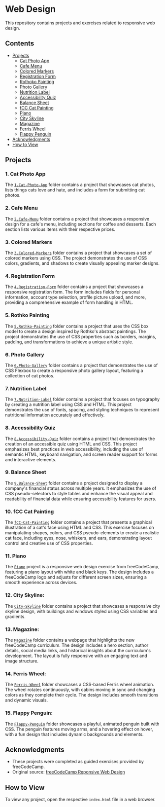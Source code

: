 # Web Design

This repository contains projects and exercises related to responsive web design.

## Contents
- [Projects](#projects)
    - [Cat Photo App](#1-cat-photo-app)
    - [Cafe Menu](#2-cafe-menu)
    - [Colored Markers](#3-colored-markers)
    - [Registration Form](#4-registration-form)
    - [Rothoko Painting](#5-rothko-painting)
    - [Photo Gallery](#6-photo-gallery)
    - [Nutrition Label](#7-nutrition-label)
    - [Accessibility Quiz](#8-accessibility-quiz)
    - [Balance Sheet](#9-balance-sheet)
    - [fCC Cat Painting](#10-fcc-cat-painting)
    - [Piano](#11-piano)
    - [City Skyline](#12-city-skyline)
    - [Magazine](#13-magazine)
    - [Ferris Wheel](#14-ferris-wheel)
    - [Flappy Penguin](#15-flappy-penguin)
- [Acknowledgments](#acknowledgments)
- [How to View](#how-to-view)

## Projects

### 1. Cat Photo App
The [`1.Cat-Photo-App`](./1.Cat-Photo-App/index.html) folder contains a project that showcases cat photos, lists things cats love and hate, and includes a form for submitting cat photos.

### 2. Cafe Menu
The [`2.Cafe-Menu`](./2.Cafe-Menu/index.html) folder contains a project that showcases a responsive design for a cafe's menu, including sections for coffee and desserts. Each section lists various items with their respective prices.

### 3. Colored Markers
The [`3.Colored-Markers`](./3.Colored-Markers/index.html) folder contains a project that showcases a set of colored markers using CSS. The project demonstrates the use of CSS colors, gradients, and shadows to create visually appealing marker designs.

### 4. Registration Form
The [`4.Registration-Form`](./4.Registration-Form/index.html) folder contains a project that showcases a responsive registration form. The form includes fields for personal information, account type selection, profile picture upload, and more, providing a comprehensive example of form handling in HTML.

### 5. Rothko Painting
The [`5.Rothko-Painting`](./5.Rothko-Painting/index.html) folder contains a project that uses the CSS box model to create a design inspired by Rothko's abstract paintings. The project demonstrates the use of CSS properties such as borders, margins, padding, and transformations to achieve a unique artistic style.

### 6. Photo Gallery
The [`6.Photo-Gallery`](./6.Photo-Gallery/index.html) folder contains a project that demonstrates the use of CSS Flexbox to create a responsive photo gallery layout, featuring a collection of cat photos.

### 7. Nutrition Label
The [`7.Nutrition-Label`](./7.Nutrition-Label/index.html) folder contains a project that focuses on typography by creating a nutrition label using CSS and HTML. This project demonstrates the use of fonts, spacing, and styling techniques to represent nutritional information accurately and effectively.

### 8. Accessibility Quiz
The [`8.Accessibility-Quiz`](./8.Accessibility-Quiz/index.html) folder contains a project that demonstrates the creation of an accessible quiz using HTML and CSS. This project emphasizes best practices in web accessibility, including the use of semantic HTML, keyboard navigation, and screen reader support for forms and interactive elements.

### 9. Balance Sheet
The [`9.Balance-Sheet`](./9.Balance-Sheet/index.html) folder contains a project designed to display a company's financial status across multiple years. It emphasizes the use of CSS pseudo-selectors to style tables and enhance the visual appeal and readability of financial data while ensuring accessibility features for users.

### 10. fCC Cat Painting
The [`fCC-Cat-Painting`](./10.fCC-Cat-Painting/index.html) folder contains a project that presents a graphical illustration of a cat's face using HTML and CSS. This exercise focuses on manipulating shapes, colors, and CSS pseudo-elements to create a realistic cat face, including eyes, nose, whiskers, and ears, demonstrating layout control and creative use of CSS properties.

### 11. Piano
The [`Piano`](./11.Piano/index.html) project is a responsive web design exercise from freeCodeCamp, featuring a piano layout with white and black keys. The design includes a freeCodeCamp logo and adjusts for different screen sizes, ensuring a smooth experience across devices.

### 12. City Skyline:
The [`City-Skyline`](./12.City-Skyline/index.html) folder contains a project that showcases a responsive city skyline design, with buildings and windows styled using CSS variables and gradients.

### 13. Magazine:
The [`Magazine`](./13.Magazine/index.html) folder contains a webpage that highlights the new freeCodeCamp curriculum. The design includes a hero section, author details, social media links, and historical insights about the curriculum's development. The layout is fully responsive with an engaging text and image structure.

### 14. Ferris Wheel:
The [`Ferris-Wheel`](./14.Ferris-Wheel/index.html) folder showcases a CSS-based Ferris wheel animation. The wheel rotates continuously, with cabins moving in sync and changing colors as they complete their cycle. The design includes smooth transitions and dynamic visuals.

### 15. Flappy Penguin:
The [`Flappy-Penguin`](./15.Flappy-Penguin/index.html) folder showcases a playful, animated penguin built with CSS. The penguin features moving arms, and a hovering effect on hover, with a fun design that includes dynamic backgrounds and elements.

## Acknowledgments
- These projects were completed as guided exercises provided by freeCodeCamp.
- Original source: [freeCodeCamp Reponsive Web Design](https://www.freecodecamp.org/learn/2022/responsive-web-design/)

## How to View
To view any project, open the respective `index.html` file in a web browser.
